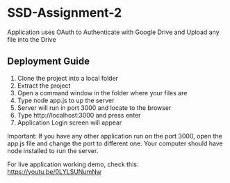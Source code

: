 # SSD-Assignment-2
Application uses OAuth to Authenticate with Google Drive and Upload any file into the Drive

Deployment Guide
----------------
1) Clone the project into a local folder
2) Extract the project
3) Open a command window in the folder where your files are
4) Type node app.js to up the server
5) Server will run in port 3000 and locate to the browser
6) Type http://localhost:3000 and press enter
7) Application Login screen will appear

Important: If you have any other application run on the port 3000, open the app.js file and change the port to different one.
           Your computer should have node installed to run the server.

For live application working demo, check this: https://youtu.be/0LYLSUNumNw
